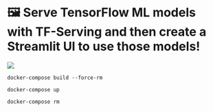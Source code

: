 # :framed_picture: Serve TensorFlow ML models with TF-Serving and then create a Streamlit UI to use those models!

![](ui-demo.gif)

```
docker-compose build --force-rm
```

```
docker-compose up
```

```
docker-compose rm
```
